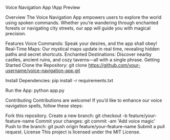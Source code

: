 Voice Navigation App
!App Preview

Overview
The Voice Navigation App empowers users to explore the world using spoken commands. Whether you’re wandering through enchanted forests or navigating city streets, our app will guide you with magical precision.

Features
Voice Commands: Speak your desires, and the app shall obey!
Real-Time Maps: Our mystical maps update in real time, revealing hidden paths and secret shortcuts.
Enchanted Destinations: Discover nearby castles, ancient ruins, and cozy taverns—all with a single phrase.
Getting Started
Clone the Repository:
git clone https://github.com/your-username/voice-navigation-app.git

Install Dependencies:
pip install -r requirements.txt

Run the App:
python app.py

Contributing
Contributions are welcome! If you’d like to enhance our voice navigation spells, follow these steps:

Fork this repository.
Create a new branch: git checkout -b feature/your-feature-name
Commit your changes: git commit -am 'Add voice magic'
Push to the branch: git push origin feature/your-feature-name
Submit a pull request.
License
This project is licensed under the MIT License.
